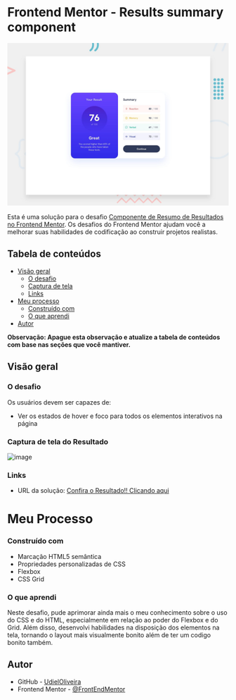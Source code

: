 # Frontend Mentor - Results summary component

![Design preview for the Results summary component coding challenge](./design/desktop-preview.jpg)

Esta é uma solução para o desafio [Componente de Resumo de Resultados no Frontend Mentor](https://www.frontendmentor.io/challenges/results-summary-component-CE_K6s0maV). Os desafios do Frontend Mentor ajudam você a melhorar suas habilidades de codificação ao construir projetos realistas.

## Tabela de conteúdos

- [Visão geral](#visão-geral)
  - [O desafio](#o-desafio)
  - [Captura de tela](#captura-de-tela-do-resultado)
  - [Links](#links)
- [Meu processo](#meu-processo)
  - [Construído com](#construído-com)
  - [O que aprendi](#o-que-aprendi)
- [Autor](#autor)

**Observação: Apague esta observação e atualize a tabela de conteúdos com base nas seções que você mantiver.**

## Visão geral

### O desafio

Os usuários devem ser capazes de:

- Ver os estados de hover e foco para todos os elementos interativos na página

### Captura de tela do Resultado

![image](https://github.com/UdielOliveira/Componente-de-Sumario--Front-End/assets/113556350/8f6df98d-2dfe-41ae-b10f-8735355cdee2)


### Links

- URL da solução: [Confira o Resultado!! Clicando aqui](https://udieloliveira.github.io/Componente-de-Sumario--Front-End/)
# Meu Processo
### Construído com

- Marcação HTML5 semântica
- Propriedades personalizadas de CSS
- Flexbox
- CSS Grid

### O que aprendi

Neste desafio, pude aprimorar ainda mais o meu conhecimento sobre o uso do CSS e do HTML, especialmente em relação ao poder do Flexbox e do Grid. Além disso, desenvolvi habilidades na disposição dos elementos na tela, tornando o layout mais visualmente bonito além de ter um codigo bonito também.

## Autor

- GitHub - [UdielOliveira](https://www.your-site.com)
- Frontend Mentor - [@FrontEndMentor](https://www.frontendmentor.io/profile/seunomedeusuário)
